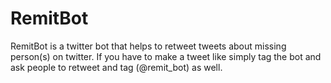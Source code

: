 # RemitBot

RemitBot is a twitter bot that helps to retweet tweets about missing person(s) 
on twitter. If you have to make a tweet like simply tag the bot and ask people 
to retweet and tag (@remit_bot) as well.

